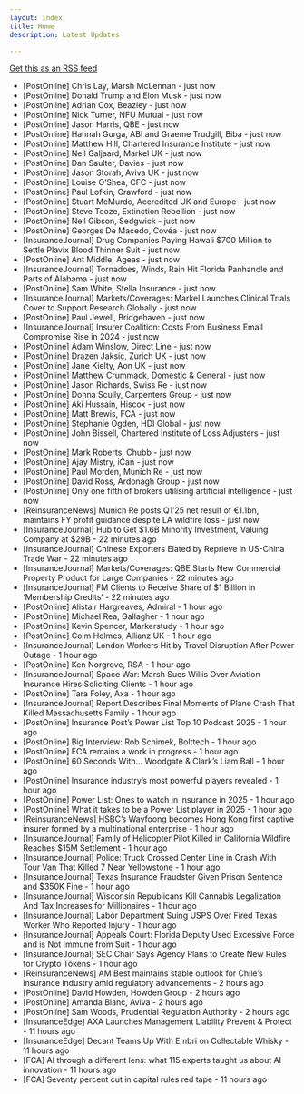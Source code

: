 ```yaml
---
layout: index
title: Home
description: Latest Updates

---
```


[Get this as an RSS feed](/feed.rss)

<!-- Insure start -->

- [PostOnline] Chris Lay, Marsh McLennan - just now
- [PostOnline] Donald Trump and Elon Musk - just now
- [PostOnline] Adrian Cox, Beazley - just now
- [PostOnline] Nick Turner, NFU Mutual - just now
- [PostOnline] Jason Harris, QBE - just now
- [PostOnline] Hannah Gurga, ABI and Graeme Trudgill, Biba - just now
- [PostOnline] Matthew Hill, Chartered Insurance Institute - just now
- [PostOnline] Neil Galjaard, Markel UK - just now
- [PostOnline] Dan Saulter, Davies - just now
- [PostOnline] Jason Storah, Aviva UK - just now
- [PostOnline] Louise O’Shea, CFC - just now
- [PostOnline] Paul Lofkin, Crawford - just now
- [PostOnline] Stuart McMurdo, Accredited UK and Europe - just now
- [PostOnline] Steve Tooze, Extinction Rebellion - just now
- [PostOnline] Neil Gibson, Sedgwick - just now
- [PostOnline] Georges De Macedo, Covéa - just now
- [InsuranceJournal] Drug Companies Paying Hawaii $700 Million to Settle Plavix Blood Thinner Suit - just now
- [PostOnline] Ant Middle, Ageas - just now
- [InsuranceJournal] Tornadoes, Winds, Rain Hit Florida Panhandle and Parts of Alabama - just now
- [PostOnline] Sam White, Stella Insurance - just now
- [InsuranceJournal] Markets/Coverages: Markel Launches Clinical Trials Cover to Support Research Globally - just now
- [PostOnline] Paul Jewell, Bridgehaven - just now
- [InsuranceJournal] Insurer Coalition: Costs From Business Email Compromise Rise in 2024 - just now
- [PostOnline] Adam Winslow, Direct Line - just now
- [PostOnline] Drazen Jaksic, Zurich UK - just now
- [PostOnline] Jane Kielty, Aon UK - just now
- [PostOnline] Matthew Crummack, Domestic & General - just now
- [PostOnline] Jason Richards, Swiss Re - just now
- [PostOnline] Donna Scully, Carpenters Group - just now
- [PostOnline] Aki Hussain, Hiscox - just now
- [PostOnline] Matt Brewis, FCA - just now
- [PostOnline] Stephanie Ogden, HDI Global - just now
- [PostOnline] John Bissell, Chartered Institute of Loss Adjusters - just now
- [PostOnline] Mark Roberts, Chubb - just now
- [PostOnline] Ajay Mistry, iCan - just now
- [PostOnline] Paul Morden, Munich Re - just now
- [PostOnline] David Ross, Ardonagh Group - just now
- [PostOnline] Only one fifth of brokers utilising artificial intelligence - just now
- [ReinsuranceNews] Munich Re posts Q1’25 net result of €1.1bn, maintains FY profit guidance despite LA wildfire loss - just now
- [InsuranceJournal] Hub to Get $1.6B Minority Investment, Valuing Company at $29B - 22 minutes ago
- [InsuranceJournal] Chinese Exporters Elated by Reprieve in US-China Trade War - 22 minutes ago
- [InsuranceJournal] Markets/Coverages: QBE Starts New Commercial Property Product for Large Companies - 22 minutes ago
- [InsuranceJournal] FM Clients to Receive Share of $1 Billion in ‘Membership Credits’ - 22 minutes ago
- [PostOnline] Alistair Hargreaves, Admiral - 1 hour ago
- [PostOnline] Michael Rea, Gallagher - 1 hour ago
- [PostOnline] Kevin Spencer, Markerstudy - 1 hour ago
- [PostOnline] Colm Holmes, Allianz UK - 1 hour ago
- [InsuranceJournal] London Workers Hit by Travel Disruption After Power Outage - 1 hour ago
- [PostOnline] Ken Norgrove, RSA - 1 hour ago
- [InsuranceJournal] Space War: Marsh Sues Willis Over Aviation Insurance Hires Soliciting Clients - 1 hour ago
- [PostOnline] Tara Foley, Axa - 1 hour ago
- [InsuranceJournal] Report Describes Final Moments of Plane Crash That Killed Massachusetts Family - 1 hour ago
- [PostOnline] Insurance Post’s Power List Top 10 Podcast 2025 - 1 hour ago
- [PostOnline] Big Interview: Rob Schimek, Bolttech - 1 hour ago
- [PostOnline] FCA remains a work in progress - 1 hour ago
- [PostOnline] 60 Seconds With... Woodgate & Clark’s Liam Ball - 1 hour ago
- [PostOnline] Insurance industry’s most powerful players revealed - 1 hour ago
- [PostOnline] Power List: Ones to watch in insurance in 2025 - 1 hour ago
- [PostOnline] What it takes to be a Power List player in 2025 - 1 hour ago
- [ReinsuranceNews] HSBC’s Wayfoong becomes Hong Kong first captive insurer formed by a multinational enterprise - 1 hour ago
- [InsuranceJournal] Family of Helicopter Pilot Killed in California Wildfire Reaches $15M Settlement - 1 hour ago
- [InsuranceJournal] Police: Truck Crossed Center Line in Crash With Tour Van That Killed 7 Near Yellowstone - 1 hour ago
- [InsuranceJournal] Texas Insurance Fraudster Given Prison Sentence and $350K Fine - 1 hour ago
- [InsuranceJournal] Wisconsin Republicans Kill Cannabis Legalization And Tax Increases for Millionaires - 1 hour ago
- [InsuranceJournal] Labor Department Suing USPS Over Fired Texas Worker Who Reported Injury - 1 hour ago
- [InsuranceJournal] Appeals Court: Florida Deputy Used Excessive Force and is Not Immune from Suit - 1 hour ago
- [InsuranceJournal] SEC Chair Says Agency Plans to Create New Rules for Crypto Tokens - 1 hour ago
- [ReinsuranceNews] AM Best maintains stable outlook for Chile’s insurance industry amid regulatory advancements - 2 hours ago
- [PostOnline] David Howden, Howden Group - 2 hours ago
- [PostOnline] Amanda Blanc, Aviva - 2 hours ago
- [PostOnline] Sam Woods, Prudential Regulation Authority - 2 hours ago
- [InsuranceEdge] AXA Launches Management Liability Prevent & Protect - 11 hours ago
- [InsuranceEdge] Decant Teams Up With Embri on Collectable Whisky - 11 hours ago
- [FCA] AI through a different lens: what 115 experts taught us about AI innovation - 11 hours ago
- [FCA] Seventy percent cut in capital rules red tape - 11 hours ago


<!-- Insure end -->
